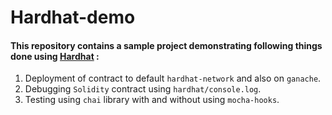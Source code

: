 # **Hardhat-demo**

#### This repository contains a sample project demonstrating following things done using [Hardhat](https://hardhat.org/) :

1. Deployment of contract to default `hardhat-network` and also on `ganache`.
2. Debugging `Solidity` contract using `hardhat/console.log`.
3. Testing using `chai` library with and without using `mocha-hooks`.
